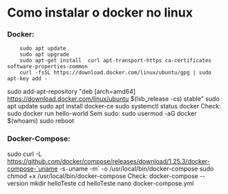 # Como instalar o docker no linux 

### Docker:
        sudo apt update
        sudo apt upgrade
        sudo apt-get install  curl apt-transport-https ca-certificates software-properties-common
        curl -fsSL https://download.docker.com/linux/ubuntu/gpg | sudo apt-key add -

sudo add-apt-repository "deb [arch=amd64] https://download.docker.com/linux/ubuntu $(lsb_release -cs) stable"
sudo apt update
sudo apt install docker-ce
sudo systemctl status docker
Check:
sudo docker run hello-world
Sem sudo:
sudo usermod -aG docker $(whoami)
sudo reboot

### Docker-Compose:
sudo curl -L https://github.com/docker/compose/releases/download/1.25.3/docker-compose-`uname -s`-`uname -m` -o /usr/local/bin/docker-compose
sudo chmod +x /usr/local/bin/docker-compose
Check:
docker-compose --version
mkdir helloTeste
cd helloTeste
nano docker-compose.yml